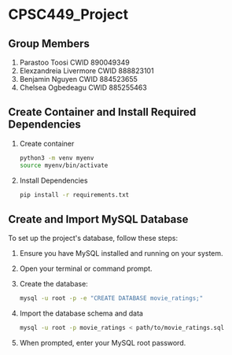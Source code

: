 # CPSC449_Project

## Group Members
1. Parastoo Toosi CWID 890049349 
2. Elexzandreia Livermore CWID 888823101 
3. Benjamin Nguyen CWID 884523655
4. Chelsea Ogbedeagu CWID 885255463

## Create Container and Install Required Dependencies
1. Create container
    ```bash
    python3 -m venv myenv
    source myenv/bin/activate
    
2. Install Dependencies
    ```bash
    pip install -r requirements.txt

## Create and Import MySQL Database
To set up the project's database, follow these steps:

1. Ensure you have MySQL installed and running on your system.

2. Open your terminal or command prompt.

3. Create the database:
   ```bash
   mysql -u root -p -e "CREATE DATABASE movie_ratings;"

4. Import the database schema and data
    ```bash
    mysql -u root -p movie_ratings < path/to/movie_ratings.sql

5. When prompted, enter your MySQL root password.



